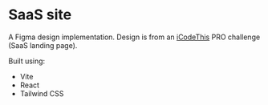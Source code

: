 # SaaS site

A Figma design implementation. Design is from an [iCodeThis](https://icodethis.com) PRO challenge (SaaS landing page).

Built using:

- Vite
- React
- Tailwind CSS

